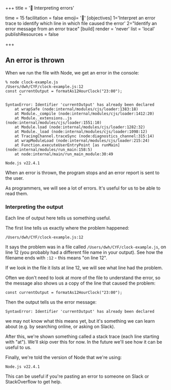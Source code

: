 +++
title = '🔎 Interpreting errors'

time = 15
facilitation = false
emoji= '🔎'
[objectives]
1='Interpret an error trace to identify which line in which file caused the error'
2="Identify an error message from an error trace"
[build]
  render = 'never'
  list = 'local'
  publishResources = false

+++

## An error is thrown

When we run the file with Node, we get an error in the console:

```console
% node clock-example.js
/Users/dwh/CYF/clock-example.js:12
const currentOutput = formatAs12HourClock("23:00");
      ^

SyntaxError: Identifier 'currentOutput' has already been declared
    at wrapSafe (node:internal/modules/cjs/loader:1383:18)
    at Module._compile (node:internal/modules/cjs/loader:1412:20)
    at Module._extensions..js (node:internal/modules/cjs/loader:1551:10)
    at Module.load (node:internal/modules/cjs/loader:1282:32)
    at Module._load (node:internal/modules/cjs/loader:1098:12)
    at TracingChannel.traceSync (node:diagnostics_channel:315:14)
    at wrapModuleLoad (node:internal/modules/cjs/loader:215:24)
    at Function.executeUserEntryPoint [as runMain] (node:internal/modules/run_main:158:5)
    at node:internal/main/run_main_module:30:49

Node.js v22.4.1
```

When an error is thrown, the program stops and an error report is sent to the user.

As programmers, we will see a lot of errors. It's useful for us to be able to read them.

### Interpreting the output

Each line of output here tells us something useful.

The first line tells us exactly where the problem happened:

```
/Users/dwh/CYF/clock-example.js:12
```

It says the problem was in a file called `/Users/dwh/CYF/clock-example.js`, on line 12 (you probably had a different file name in your output). See how the filename ends with `:12` - this means "on line 12".

If we look in the file it lists at line 12, we will see what line had the problem.

Often we don't need to look at more of the file to understand the error, so the message also shows us a copy of the line that caused the problem:

```
const currentOutput = formatAs12HourClock("23:00");
```

Then the output tells us the error message:

```
SyntaxError: Identifier 'currentOutput' has already been declared
```

we may not know what this means yet, but it's something we can learn about (e.g. by searching online, or asking on Slack).

After this, we're shown something called a stack trace (each line starting with "at"). We'll skip over this for now. In the future we'll see how it can be useful to us.

Finally, we're told the version of Node that we're using:

```
Node.js v22.4.1
```

This can be useful if you're pasting an error to someone on Slack or StackOverflow to get help.
